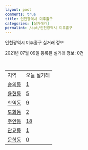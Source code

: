 ```yaml
---
layout: post
comments: true
title: 인천광역시 미추홀구
categories: [실거래가]
permalink: /apt/인천광역시 미추홀구
---
```


인천광역시 미추홀구 실거래 정보

2021년 07월 09일 등록된 실거래 정보: 0건

<script type="text/javascript">
  google.charts.load('current', {'packages':['corechart']});
  google.charts.setOnLoadCallback(drawChart);

  function drawChart() {
    var data = google.visualization.arrayToDataTable([['거래일', '매매', '전월세', '전매'], ['20-07', 299, 264, 66], ['20-08', 298, 266, 72], ['20-09', 294, 232, 50], ['20-10', 327, 248, 78], ['20-11', 335, 234, 112], ['20-12', 402, 276, 128], ['21-01', 406, 307, 155], ['21-02', 441, 314, 152], ['21-03', 618, 353, 141], ['21-04', 529, 296, 141], ['21-05', 498, 278, 214], ['21-06', 301, 190, 106], ['21-07', 17, 31, 2]]);

    var options = {
      title: '최근 유형별 거래량 추이',
      legend: { position: 'bottom' }
    };

    var chart = new google.visualization.LineChart(document.getElementById('columnchart_material'));
    chart.draw(data, (options));
  }
</script>

<div id="columnchart_material" style="width: 95%; margin-left: -35px"></div>
<br>
<table class="sortable">
  <tr>
    <td>지역</td>
    <td>오늘 실거래</td>
  </tr>

  
  <tr class="item">
    <td><a href="인천광역시 미추홀구 숭의동">숭의동</a></td>
    <td><a href="인천광역시 미추홀구 숭의동">1</a></td>
  </tr>
    

  <tr class="item">
    <td><a href="인천광역시 미추홀구 용현동">용현동</a></td>
    <td><a href="인천광역시 미추홀구 용현동">5</a></td>
  </tr>
    

  <tr class="item">
    <td><a href="인천광역시 미추홀구 학익동">학익동</a></td>
    <td><a href="인천광역시 미추홀구 학익동">9</a></td>
  </tr>
    

  <tr class="item">
    <td><a href="인천광역시 미추홀구 도화동">도화동</a></td>
    <td><a href="인천광역시 미추홀구 도화동">2</a></td>
  </tr>
    

  <tr class="item">
    <td><a href="인천광역시 미추홀구 주안동">주안동</a></td>
    <td><a href="인천광역시 미추홀구 주안동">18</a></td>
  </tr>
    

  <tr class="item">
    <td><a href="인천광역시 미추홀구 관교동">관교동</a></td>
    <td><a href="인천광역시 미추홀구 관교동">1</a></td>
  </tr>
    

  <tr class="item">
    <td><a href="인천광역시 미추홀구 문학동">문학동</a></td>
    <td><a href="인천광역시 미추홀구 문학동">0</a></td>
  </tr>
    


</table>


    